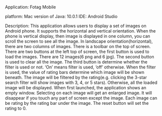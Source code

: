 Application: Fotag Mobile

platform: Mac
version of Java: 10.0.1
IDE: Android Studio

Description: 
This application allows users to display a set of images on Android phone. It supports the
horizontal and vertical orientation. When the phone is vertical display, then image is 
displayed in one column, you can scroll the screen to see all the image. In landscape 
orientation(horizontal), there are two columns of images. There is a toolbar on the top of 
screen. There are two buttons at the left top of screen, the first button is used to load 
the images. There are 12 images(6 png and 6 jpg). The second button is used to clear all the
image. The third button is determine whether the filter is used or not. ‘On’ means filter is
 used, ‘off’ otherwise. When the filter is used, the value of rating bars determine which image
 will be shown beneath. The image will be filtered by the rating(e.g. clicking the 3-star search
 filter will show images with 3, 4, or 5 stars). Otherwise, all the loaded image will be displayed.
 When first launched, the application shows an empty window. Selecting on each image will get
an enlarged image. It will disappear if you touch any part of screen except the image. Each 
image can be rating by the rating bar under the image. The reset button will set the rating
to 0.

